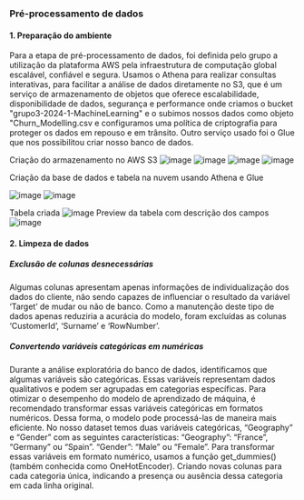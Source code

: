 ### Pré-processamento de dados

#### 1. Preparação do ambiente

Para a etapa de pré-processamento de dados, foi definida pelo grupo a utilização da plataforma AWS pela  infraestrutura de computação global escalável, confiável e segura. Usamos o Athena para realizar consultas interativas, para facilitar a análise de dados diretamente no S3, que é um serviço de armazenamento de objetos que oferece escalabilidade, disponibilidade de dados, segurança e performance onde  criamos o bucket "grupo3-2024-1-MachineLearning" e o subimos nossos dados como objeto "Churn_Modelling.csv e configuramos uma política de criptografia para proteger os dados em repouso e em trânsito. Outro serviço usado foi o Glue que nos possibilitou criar nosso banco de dados.

Criação do armazenamento no AWS S3
![image](https://github.com/Tecnologia-em-Banco-de-Dados-PUC-Minas/eixo5_grupo3_20241/assets/69175639/1e492f78-0d65-417d-b629-1438bcc2a089)
![image](https://github.com/Tecnologia-em-Banco-de-Dados-PUC-Minas/eixo5_grupo3_20241/assets/69175639/13510c83-de42-4070-97c2-272b9a004408)
![image](https://github.com/Tecnologia-em-Banco-de-Dados-PUC-Minas/eixo5_grupo3_20241/assets/69175639/8e09123c-53a6-4a42-ac7d-e9a18820ea87)
![image](https://github.com/Tecnologia-em-Banco-de-Dados-PUC-Minas/eixo5_grupo3_20241/assets/69175639/640f35de-7e7f-49f6-b4b4-8d756e19eaff)

Criação da base de dados e tabela na nuvem usando Athena e Glue

![image](https://github.com/Tecnologia-em-Banco-de-Dados-PUC-Minas/eixo5_grupo3_20241/assets/69175639/be72b3a6-b364-4a51-bf18-4cfc87aa3ab4)
![image](https://github.com/Tecnologia-em-Banco-de-Dados-PUC-Minas/eixo5_grupo3_20241/assets/69175639/e42a5ec2-96ca-482a-a555-a3aed6960603)

Tabela criada
![image](https://github.com/Tecnologia-em-Banco-de-Dados-PUC-Minas/eixo5_grupo3_20241/assets/69175639/ef2a69e0-bb5e-4315-99a1-83e0a7c26387)
Preview da tabela com descrição dos campos
![image](https://github.com/Tecnologia-em-Banco-de-Dados-PUC-Minas/eixo5_grupo3_20241/assets/69175639/ec0d72b1-c4cc-49d1-b8b6-cef916d9f847)


#### 2. Limpeza de dados

##### Exclusão de colunas desnecessárias

Algumas colunas apresentam apenas informações de individualização dos dados do cliente, não sendo capazes de influenciar o resultado da variável ‘Target’ de mudar ou não de banco.  Como a manutenção deste tipo de dados apenas reduziria a acurácia do modelo, foram excluídas as colunas ‘CustomerId’, ‘Surname’ e ‘RowNumber’.
 
##### Convertendo variáveis categóricas em numéricas

Durante a análise exploratória do banco de dados, identificamos que algumas variáveis são categóricas. Essas variáveis representam dados qualitativos e podem ser agrupadas em categorias específicas. Para otimizar o desempenho do modelo de aprendizado de máquina, é recomendado transformar essas variáveis categóricas em formatos numéricos. Dessa forma, o modelo pode processá-las de maneira mais eficiente.
No nosso dataset temos duas variáveis categóricas, “Geography” e “Gender” com as seguintes características:
“Geography”:  “France”, “Germany” ou “Spain”.
“Gender”:  “Male” ou “Female”.
Para transformar essas variáveis em formato numérico, usamos a função get_dummies() (também conhecida como OneHotEncoder). Criando novas colunas para cada categoria única, indicando a presença ou ausência dessa categoria em cada linha original.



